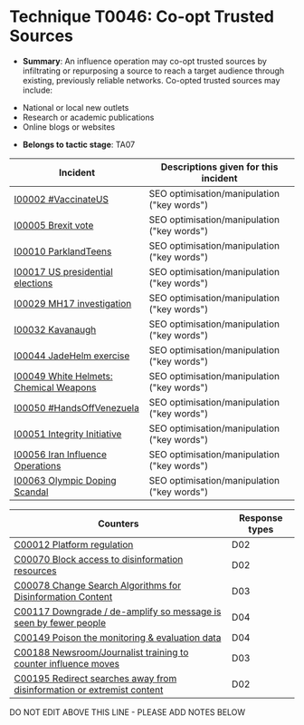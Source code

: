 # Technique T0046: Co-opt Trusted Sources

* **Summary**: An influence operation may co-opt trusted sources by infiltrating or repurposing a source to  reach a target audience through existing, previously reliable networks. Co-opted trusted sources  may include:  
- National or local new outlets  
- Research or academic publications  
- Online blogs or websites 

* **Belongs to tactic stage**: TA07


| Incident | Descriptions given for this incident |
| -------- | -------------------- |
| [I00002 #VaccinateUS](../generated_pages/incidents/I00002.md) | SEO optimisation/manipulation ("key words") |
| [I00005 Brexit vote](../generated_pages/incidents/I00005.md) | SEO optimisation/manipulation ("key words") |
| [I00010 ParklandTeens](../generated_pages/incidents/I00010.md) | SEO optimisation/manipulation ("key words") |
| [I00017 US presidential elections](../generated_pages/incidents/I00017.md) | SEO optimisation/manipulation ("key words") |
| [I00029 MH17 investigation](../generated_pages/incidents/I00029.md) | SEO optimisation/manipulation ("key words") |
| [I00032 Kavanaugh](../generated_pages/incidents/I00032.md) | SEO optimisation/manipulation ("key words") |
| [I00044 JadeHelm exercise](../generated_pages/incidents/I00044.md) | SEO optimisation/manipulation ("key words") |
| [I00049 White Helmets: Chemical Weapons](../generated_pages/incidents/I00049.md) | SEO optimisation/manipulation ("key words") |
| [I00050 #HandsOffVenezuela](../generated_pages/incidents/I00050.md) | SEO optimisation/manipulation ("key words") |
| [I00051 Integrity Initiative](../generated_pages/incidents/I00051.md) | SEO optimisation/manipulation ("key words") |
| [I00056 Iran Influence Operations](../generated_pages/incidents/I00056.md) | SEO optimisation/manipulation ("key words") |
| [I00063 Olympic Doping Scandal](../generated_pages/incidents/I00063.md) | SEO optimisation/manipulation ("key words") |



| Counters | Response types |
| -------- | -------------- |
| [C00012 Platform regulation](../generated_pages/counters/C00012.md) | D02 |
| [C00070 Block access to disinformation resources](../generated_pages/counters/C00070.md) | D02 |
| [C00078 Change Search Algorithms for Disinformation Content](../generated_pages/counters/C00078.md) | D03 |
| [C00117 Downgrade / de-amplify so message is seen by fewer people](../generated_pages/counters/C00117.md) | D04 |
| [C00149 Poison the monitoring & evaluation data](../generated_pages/counters/C00149.md) | D04 |
| [C00188 Newsroom/Journalist training to counter influence moves](../generated_pages/counters/C00188.md) | D03 |
| [C00195 Redirect searches away from disinformation or extremist content ](../generated_pages/counters/C00195.md) | D02 |


DO NOT EDIT ABOVE THIS LINE - PLEASE ADD NOTES BELOW